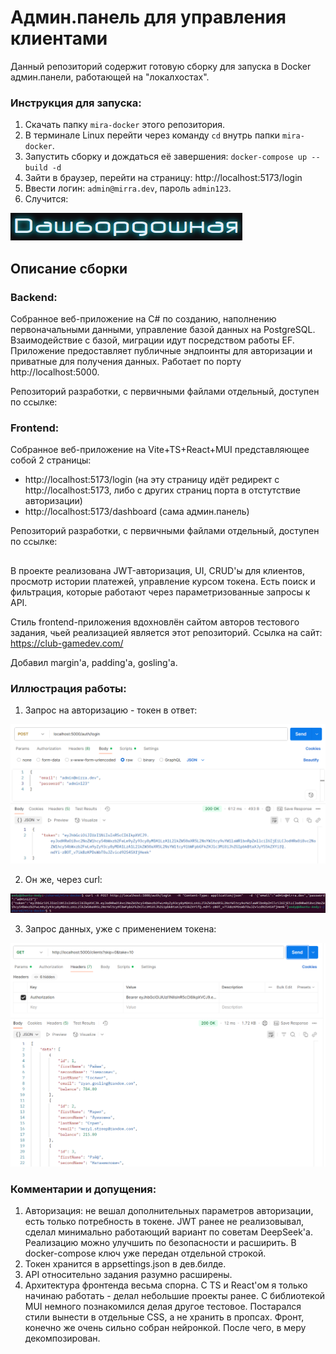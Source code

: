 # Админ.панель для управления клиентами

Данный репозиторий содержит готовую сборку для запуска в Docker админ.панели, работающей на "локалхостах".

### Инструкция для запуска:

1. Скачать папку `mira-docker` этого репозитория.
2. В терминале Linux перейти через команду `cd` внутрь папки `mira-docker`.
3. Запустить сборку и дождаться её завершения: `docker-compose up --build -d`
4. Зайти в браузер, перейти на страницу: http://localhost:5173/login
5. Ввести логин: `admin@mirra.dev`, пароль `admin123`.
6. Случится:

![alt text](./screens/image-3.png)

## Описание сборки

### Backend:
Cобранное веб-приложение на C# по созданию, наполнению первоначальными данными, управление базой данных на PostgreSQL. Взаимодействие с базой, миграции идут посредством работы EF. Приложение предоставляет публичные эндпоинты для авторизации и приватные для получения данных. Работает по порту http://localhost:5000.

Репозиторий разработки, с первичными файлами отдельный, доступен по ссылке:

### Frontend:
Cобранное веб-приложение на Vite+TS+React+MUI представляющее собой 2 страницы:
* http://localhost:5173/login (на эту страницу идёт редирект с http://localhost:5173, либо с других страниц порта в отстутствие авторизации)
* http://localhost:5173/dashboard (сама админ.панель)

Репозиторий разработки, с первичными файлами отдельный, доступен по ссылке: 
##

В проекте реализована JWT-авторизация, UI, CRUD'ы для клиентов, просмотр истории платежей, управление курсом токена. Есть поиск и фильтрация, которые работают через параметризованные запросы к API.

Стиль frontend-приложения вдохновлён сайтом авторов тестового задания, чьей реализацией является этот репозиторий. Ссылка на сайт:
https://club-gamedev.com/

Добавил margin'а, padding'а, gosling'а.

### Иллюстрация работы:

1. Запрос на авторизацию - токен в ответ:

![alt text](./screens/image.png)

2. Он же, через curl:

![alt text](./screens/image-1.png)

3. Запрос данных, уже с применением токена:

![alt text](./screens/image-2.png)

### Комментарии и допущения:

1. Авторизация: не вешал дополнительных параметров авторизации, есть только потребность в токене. JWT ранее не реализовывал, сделал минимально работающий вариант по советам DeepSeek'а. Реализацию можно улучшить по безопасности и расширить. В docker-compose ключ уже передан отдельной строкой.
2. Токен хранится в appsettings.json в дев.билде.
3. API относительно задания разумно расширены.
4. Архитектура фронтенда весьма спорна. С TS и React'ом я только начинаю работать - делал небольшие проекты ранее. С библиотекой MUI немного познакомился делая другое тестовое. Постарался стили вынести в отдельные CSS, а не хранить в пропсах. Фронт, конечно же очень сильно собран нейронкой. После чего, в меру декомпозирован.
